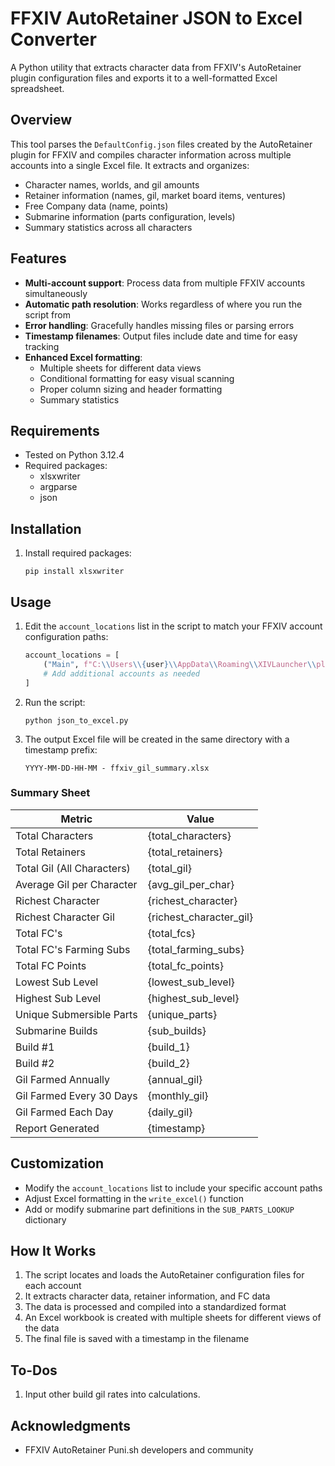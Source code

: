 # FFXIV AutoRetainer JSON to Excel Converter

A Python utility that extracts character data from FFXIV's AutoRetainer plugin configuration files and exports it to a well-formatted Excel spreadsheet.

## Overview

This tool parses the `DefaultConfig.json` files created by the AutoRetainer plugin for FFXIV and compiles character information across multiple accounts into a single Excel file. It extracts and organizes:

- Character names, worlds, and gil amounts
- Retainer information (names, gil, market board items, ventures)
- Free Company data (name, points)
- Submarine information (parts configuration, levels)
- Summary statistics across all characters

## Features

- **Multi-account support**: Process data from multiple FFXIV accounts simultaneously
- **Automatic path resolution**: Works regardless of where you run the script from
- **Error handling**: Gracefully handles missing files or parsing errors
- **Timestamp filenames**: Output files include date and time for easy tracking
- **Enhanced Excel formatting**:
  - Multiple sheets for different data views
  - Conditional formatting for easy visual scanning
  - Proper column sizing and header formatting
  - Summary statistics

## Requirements

- Tested on Python 3.12.4
- Required packages:
  - xlsxwriter
  - argparse
  - json

## Installation

1. Install required packages:
   ```
   pip install xlsxwriter
   ```

## Usage

1. Edit the `account_locations` list in the script to match your FFXIV account configuration paths:
   ```python
   account_locations = [
       ("Main", f"C:\\Users\\{user}\\AppData\\Roaming\\XIVLauncher\\pluginConfigs\\AutoRetainer\\DefaultConfig.json"),
       # Add additional accounts as needed
   ]
   ```

2. Run the script:
   ```
   python json_to_excel.py
   ```

3. The output Excel file will be created in the same directory with a timestamp prefix:
   ```
   YYYY-MM-DD-HH-MM - ffxiv_gil_summary.xlsx
   ```

### Summary Sheet

| Metric | Value |
|--------|-------|
| Total Characters | {total_characters} |
| Total Retainers | {total_retainers} |
| Total Gil (All Characters) | {total_gil} |
| Average Gil per Character | {avg_gil_per_char} |
| Richest Character | {richest_character} |
| Richest Character Gil | {richest_character_gil} |
| Total FC's | {total_fcs} |
| Total FC's Farming Subs | {total_farming_subs} |
| Total FC Points | {total_fc_points} |
| Lowest Sub Level | {lowest_sub_level} |
| Highest Sub Level | {highest_sub_level} |
| Unique Submersible Parts | {unique_parts} |
| Submarine Builds | {sub_builds} |
| Build #1 | {build_1} |
| Build #2 | {build_2} |
| Gil Farmed Annually | {annual_gil} |
| Gil Farmed Every 30 Days | {monthly_gil} |
| Gil Farmed Each Day | {daily_gil} |
| Report Generated | {timestamp} |

## Customization

- Modify the `account_locations` list to include your specific account paths
- Adjust Excel formatting in the `write_excel()` function
- Add or modify submarine part definitions in the `SUB_PARTS_LOOKUP` dictionary

## How It Works

1. The script locates and loads the AutoRetainer configuration files for each account
2. It extracts character data, retainer information, and FC data
3. The data is processed and compiled into a standardized format
4. An Excel workbook is created with multiple sheets for different views of the data
5. The final file is saved with a timestamp in the filename

## To-Dos

1. Input other build gil rates into calculations. 

## Acknowledgments

- FFXIV AutoRetainer Puni.sh developers and community
